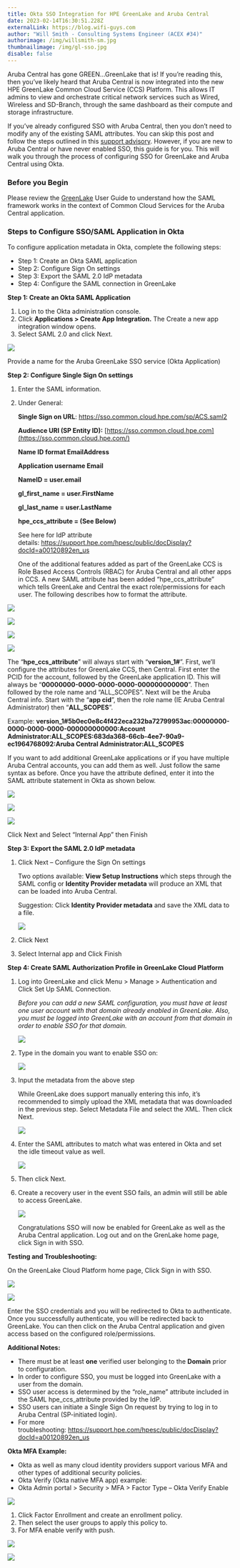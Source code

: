```yaml
---
title: Okta SSO Integration for HPE GreenLake and Aruba Central
date: 2023-02-14T16:30:51.228Z
externalLink: https://blog.wifi-guys.com
author: "Will Smith - Consulting Systems Engineer (ACEX #34)"
authorimage: /img/willsmith-sm.jpg
thumbnailimage: /img/gl-sso.jpg
disable: false
---
```

Aruba Central has gone GREEN…GreenLake that is! If you’re reading this, then you’ve likely heard that Aruba Central is now integrated into the new HPE GreenLake Common Cloud Service (CCS) Platform. This allows IT admins to view and orchestrate critical network services such as Wired, Wireless and SD-Branch, through the same dashboard as their compute and storage infrastructure.

If you’ve already configured SSO with Aruba Central, then you don’t need to modify any of the existing SAML attributes. You can skip this post and follow the steps outlined in this [support advisory](https://dnrnwf7jtrmzj.cloudfront.net/prod/public/acc-1-asp/nc-22550/ARUBA-SA-20220207-PLN602%20Aruba%20Central%20SSO%20Migration%20(Rev-1)-20220208-0020.pdf?Expires=1649743011&Policy=eyJTdGF0ZW1lbnQiOlt7IlJlc291cmNlIjoiaHR0cHM6Ly9kbnJud2Y3anRybXpqLmNsb3VkZnJvbnQubmV0L3Byb2QvcHVibGljL2FjYy0xLWFzcC9uYy0yMjU1MC9BUlVCQS1TQS0yMDIyMDIwNy1QTE42MDIgQXJ1YmEgQ2VudHJhbCBTU08gTWlncmF0aW9uIChSZXYtMSktMjAyMjAyMDgtMDAyMC5wZGYiLCJDb25kaXRpb24iOnsiRGF0ZUxlc3NUaGFuIjp7IkFXUzpFcG9jaFRpbWUiOjE2NDk3NDMwMTF9fX1dfQ__&Signature=ciAF48bi9yQUjLU7Rbq0mLpGHFL1CO2v5nHVy9hMl26k~muHL5QsboMvYBNt3QQJPhOKb1KPNFe3He55dA1Jal0TOWwn~Z2xhR1CAQKMBuNC7~51fZQOe9nziEi1VaoVDCj-7pq2B9sOdF8pwglhlGjEcQKzAT-EA55k40oMmkvtp301Wcf2nM5hPNcyuf0KsqbxVGpIkPXHkJakbVKA1vL2YiEaA~uEbRO8gIcIJ8SYxsZOef3VwwR~mg6MWPXGouKI5ZNimIuDTG39fe4Z7mGepBoNvjrAHPLauUXN~BsVENFH217K4n14KkdQBeHejDxde-FDYH4GpdxPYlRl0Q__&Key-Pair-Id=APKAJU5N2DC4BKLV5G4A). However, if you are new to Aruba Central or have never enabled SSO, this guide is for you. This will walk you through the process of configuring SSO for GreenLake and Aruba Central using Okta.

### Before you Begin

Please review the [GreenLake](https://support.hpe.com/hpesc/public/docDisplay?docId=a00120892en_us) User Guide to understand how the SAML framework works in the context of Common Cloud Services for the Aruba Central application.

### Steps to Configure SSO/SAML Application in Okta

To configure application metadata in Okta, complete the following steps:

* Step 1: Create an Okta SAML application
* Step 2: Configure Sign On settings
* Step 3: Export the SAML 2.0 IdP metadata
* Step 4: Configure the SAML connection in GreenLake

**Step 1: Create an Okta SAML Application**

1. Log in to the Okta administration console.
2. Click **Applications > Create App Integration.** The Create a new app integration window opens.
3. Select SAML 2.0 and click Next.

![](/img/image1.png)

Provide a name for the Aruba GreenLake SSO service (Okta Application)

**Step 2: Configure Single Sign On settings**

1. Enter the SAML information.
2. Under General:

   **Single Sign on URL**: <https://sso.common.cloud.hpe.com/sp/ACS.saml2>

   **Audience URI (SP Entity ID):** [https://sso.common.cloud.hpe.com](https://sso.common.cloud.hpe.com/)

   **Name ID format EmailAddress**

   **Application username Email**

   **NameID = user.email**

   **gl_first_name = user.FirstName**

   **gl_last_name = user.LastName**

   **hpe_ccs_attribute = (See Below)**

   See here for IdP attribute details: <https://support.hpe.com/hpesc/public/docDisplay?docId=a00120892en_us>

   One of the additional features added as part of the GreenLake CCS is Role Based Access Controls (RBAC) for Aruba Central and all other apps in CCS. A new SAML attribute has been added “hpe_ccs_attribute” which tells GreenLake and Central the exact role/permissions for each user. The following describes how to format the attribute.

![](/img/image2.png)

![](/img/image3.png)

![](/img/image4.png)

![](/img/image5.png)



The “**hpe_ccs_attribute**” will always start with “**version_1#**”. First, we’ll configure the attributes for GreenLake CCS, then Central. First enter the PCID for the account, followed by the GreenLake application ID. This will always be “**00000000-0000-0000-0000-000000000000**”. Then followed by the role name and “ALL_SCOPES”. Next will be the Aruba Central info. Start with the “**app cid**”, then the role name (IE Aruba Central Administrator) then “**ALL_SCOPES**”.

Example: **version_1#5b0ec0e8c4f422eca232ba72799953ac:00000000-0000-0000-0000-000000000000:Account Administrator:ALL_SCOPES:683da368-66cb-4ee7-90a9-ec1964768092:Aruba Central Administrator:ALL_SCOPES**

If you want to add additional GreenLake applications or if you have multiple Aruba Central accounts, you can add them as well. Just follow the same syntax as before. Once you have the attribute defined, enter it into the SAML attribute statement in Okta as shown below.

![](/img/image6.png)

![](/img/image7.png)

![](/img/image8.png)

Click Next and Select “Internal App” then Finish



**Step 3:** **Export the SAML 2.0 IdP metadata**

1. Click Next – Configure the Sign On settings

   Two options available: **View Setup Instructions** which steps through the SAML config or **Identity Provider metadata** will produce an XML that can be loaded into Aruba Central.

   Suggestion: Click **Identity Provider metadata** and save the XML data to a file.

   ![](/img/image9.png)
2. C﻿lick Next
3. Select Internal app and Click Finish



**Step 4: Create SAML Authorization Profile in GreenLake Cloud Platform**

1. Log into GreenLake and click Menu > Manage > Authentication and Click Set Up SAML Connection.

   *Before you can add a new SAML configuration, you must have at least one user account with that domain already enabled in GreenLake. Also, you must be logged into GreenLake with an account from that domain in order to enable SSO for that domain.*

   ![](/img/image10.png)
2. Type in the domain you want to enable SSO on:

   ![](/img/image11.png)
3. Input the metadata from the above step

   While GreenLake does support manually entering this info, it’s recommended to simply upload the XML metadata that was downloaded in the previous step. Select Metadata File and select the XML. Then click Next.

   ![](/img/image12.png)
4. Enter the SAML attributes to match what was entered in Okta and set the idle timeout value as well.

   ![](/img/image13.png)
5. Then click Next.
6. Create a recovery user in the event SSO fails, an admin will still be able to access GreenLake.

   ![](/img/image14.png)

   Congratulations SSO will now be enabled for GreenLake as well as the Aruba Central application. Log out and on the GrenLake home page, click Sign in with SSO.

**Testing and Troubleshooting:**

On the GreenLake Cloud Platform home page, Click Sign in with SSO.

![](/img/image15.png)

![](/img/image16.png)

Enter the SSO credentials and you will be redirected to Okta to authenticate. Once you successfully authenticate, you will be redirected back to GreenLake. You can then click on the Aruba Central application and given access based on the configured role/permissions.



**Additional Notes:**

* There must be at least **one** verified user belonging to the **Domain** prior to configuration.
* In order to configure SSO, you must be logged into GreenLake with a user from the domain.
* SSO user access is determined by the “role_name” attribute included in the SAML hpe_ccs_attribute provided by the IdP.
* SSO users can initiate a Single Sign On request by trying to log in to Aruba Central (SP-initiated login).
* For more troubleshooting: <https://support.hpe.com/hpesc/public/docDisplay?docId=a00120892en_us>

**Okta MFA Example:**

* Okta as well as many cloud identity providers support various MFA and other types of additional security policies.
* Okta Verify (Okta native MFA app) example:
* Okta Admin portal > Security > MFA > Factor Type – Okta Verify Enable

![](/img/image17.png)

1. Click Factor Enrollment and create an enrollment policy.
2. Then select the user groups to apply this policy to.
3. For MFA enable verify with push.

![](/img/image18.png)

![](/img/image19.jpeg)